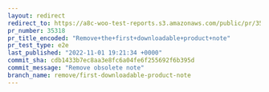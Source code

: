 ```yaml
---
layout: redirect
redirect_to: https://a8c-woo-test-reports.s3.amazonaws.com/public/pr/35318/e2e/index.html
pr_number: 35318
pr_title_encoded: "Remove+the+first+downloadable+product+note"
pr_test_type: e2e
last_published: "2022-11-01 19:21:34 +0000"
commit_sha: cdb1433b7ec8aa3e8fc6a04fe6f255692f6b395d
commit_message: "Remove obsolete note"
branch_name: remove/first-downloadable-product-note
---
```

